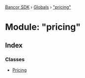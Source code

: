 [Bancor SDK](../README.md) › [Globals](../globals.md) › ["pricing"](_pricing_.md)

# Module: "pricing"

## Index

### Classes

* [Pricing](../classes/_pricing_.pricing.md)
